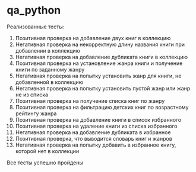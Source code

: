 # qa_python
Реализованные тесты:
1. Позитивная проверка на добавление двух книг в коллекцию
2. Негативная проверка на некорректную длину названия книги при добавлении в коллекцию
3. Негативная проверка на добавление дубликата книги в коллекцию
4. Позитивная проверка на установление жанра книги и получение книги по заданному жанру
5. Негативная проверка на попытку установить жанр для книги, не добавленной в коллекцию
6. Негативная проверка на попытку установить пустой жанр или жанр не из списка 
7. Позитивная проверка на получение списка книг по жанру
8. Позитивная проверка на фильтрацию детских книг по возрастному рейтингу жанра
9. Позитивная проверка на добавление книги в список избранного
10. Позитивная проверка на удаление книги из списка избранного
11. Негативная проверка на добавление дубликата в избранное
12. Позитивная проверка, что выводится словарь книг и жанров
13. Негативная проверка на попытку добавить в избранное книгу, которой нет в коллекции

Все тесты успешно пройдены